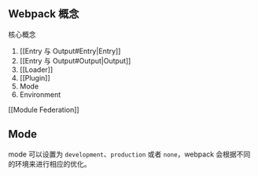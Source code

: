 ## Webpack 概念

核心概念
1. [[Entry 与 Output#Entry|Entry]]
2. [[Entry 与 Output#Output|Output]]
3. [[Loader]]
4. [[Plugin]]
5. Mode
6. Environment

[[Module Federation]]

## Mode

mode 可以设置为 `development`、`production` 或者 `none`，webpack 会根据不同的环境来进行相应的优化。


